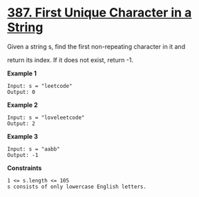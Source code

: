 # [387. First Unique Character in a String](https://leetcode.com/problems/first-unique-character-in-a-string/)

Given a string s, find the first non-repeating character in it and 

return its index. If it does not exist, return -1.

**Example 1**

```text
Input: s = "leetcode"
Output: 0
```

**Example 2**

```text
Input: s = "loveleetcode"
Output: 2
```

**Example 3**

```text
Input: s = "aabb"
Output: -1
```

**Constraints**

```text
1 <= s.length <= 105
s consists of only lowercase English letters.
```
